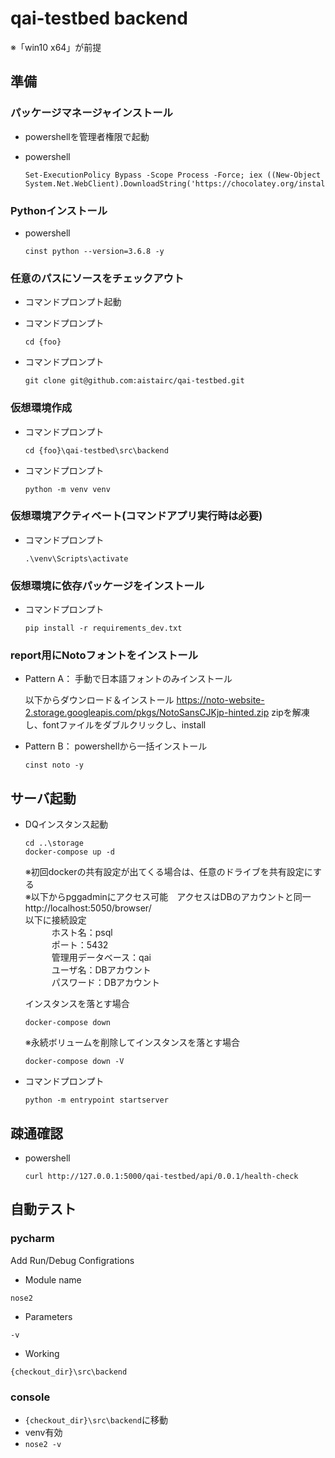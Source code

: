 # qai-testbed backend

※「win10 x64」が前提

## 準備

### パッケージマネージャインストール

* powershellを管理者権限で起動

* powershell
    ```
    Set-ExecutionPolicy Bypass -Scope Process -Force; iex ((New-Object System.Net.WebClient).DownloadString('https://chocolatey.org/install.ps1'))
    ```

### Pythonインストール

* powershell
    ```
    cinst python --version=3.6.8 -y
    ```

### 任意のパスにソースをチェックアウト

* コマンドプロンプト起動

* コマンドプロンプト
    ```
    cd {foo}
    ```

* コマンドプロンプト
    ```
    git clone git@github.com:aistairc/qai-testbed.git
    ```

### 仮想環境作成

* コマンドプロンプト
    ```
    cd {foo}\qai-testbed\src\backend
    ```

* コマンドプロンプト
    ```
    python -m venv venv
    ```

### 仮想環境アクティベート(コマンドアプリ実行時は必要)

* コマンドプロンプト
    ```
    .\venv\Scripts\activate
    ```

### 仮想環境に依存パッケージをインストール

* コマンドプロンプト
    ```
    pip install -r requirements_dev.txt
    ```

### report用にNotoフォントをインストール

* Pattern A： 手動で日本語フォントのみインストール

    以下からダウンロード＆インストール
    https://noto-website-2.storage.googleapis.com/pkgs/NotoSansCJKjp-hinted.zip
    zipを解凍し、fontファイルをダブルクリックし、install
    
* Pattern B： powershellから一括インストール
    ```
    cinst noto -y
    ```

## サーバ起動

* DQインスタンス起動

    ```
    cd ..\storage
    docker-compose up -d
    ```
    ※初回dockerの共有設定が出てくる場合は、任意のドライブを共有設定にする  
    ※以下からpggadminにアクセス可能　アクセスはDBのアカウントと同一  
    http://localhost:5050/browser/  
    以下に接続設定  
　　　ホスト名：psql  
　　　ポート：5432  
　　　管理用データベース：qai  
　　　ユーザ名：DBアカウント  
　　　パスワード：DBアカウント  

    インスタンスを落とす場合
    ```
    docker-compose down
    ```

    ※永続ボリュームを削除してインスタンスを落とす場合
    ```
    docker-compose down -V
    ```

* コマンドプロンプト
    ```
    python -m entrypoint startserver
    ```

## 疎通確認

* powershell
    ``` 
    curl http://127.0.0.1:5000/qai-testbed/api/0.0.1/health-check
    ```

## 自動テスト

### pycharm

Add Run/Debug Configrations

* Module name

`nose2`

* Parameters

`-v`

* Working

`{checkout_dir}\src\backend`

### console

* `{checkout_dir}\src\backend`に移動
* venv有効
* `nose2 -v`

